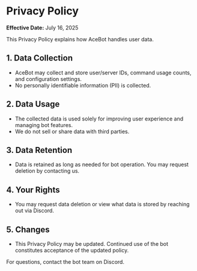 # Privacy Policy

**Effective Date:** July 16, 2025

This Privacy Policy explains how AceBot handles user data.

## 1. Data Collection

- AceBot may collect and store user/server IDs, command usage counts, and configuration settings.
- No personally identifiable information (PII) is collected.

## 2. Data Usage

- The collected data is used solely for improving user experience and managing bot features.
- We do not sell or share data with third parties.

## 3. Data Retention

- Data is retained as long as needed for bot operation. You may request deletion by contacting us.

## 4. Your Rights

- You may request data deletion or view what data is stored by reaching out via Discord.

## 5. Changes

- This Privacy Policy may be updated. Continued use of the bot constitutes acceptance of the updated policy.

For questions, contact the bot team on Discord.
